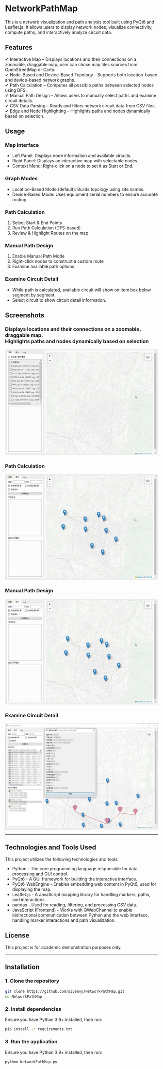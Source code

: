 # NetworkPathMap
This is a network visualization and path analysis tool built using PyQt6 and Leaflet.js. It allows users to display network nodes, visualize connectivity, compute paths, and interactively analyze circuit data.

## Features
✔ Interactive Map – Displays locations and their connections on a zoomable, draggable map, user can chose map tiles sources from OpenStreetMap or Carto.<br>
✔ Node-Based and Device-Based Topology – Supports both location-based and device-based network graphs.<br>
✔ Path Calculation – Computes all possible paths between selected nodes using DFS.<br>
✔ Manual Path Design – Allows users to manually select paths and examine circuit details.<br>
✔ CSV Data Parsing – Reads and filters network circuit data from CSV files.<br>
✔ Edge and Node Highlighting – Highlights paths and nodes dynamically based on selection.<br>


## Usage

### Map Interface
- Left Panel: Displays node information and available circuits.<br>
- Right Panel: Displays an interactive map with selectable nodes.<br>
- Context Menu: Right-click on a node to set it as Start or End.<br>
### Graph Modes
- Location-Based Mode (default): Builds topology using site names.<br>
- Device-Based Mode: Uses equipment serial numbers to ensure accurate routing.<br>
### Path Calculation
1. Select Start & End Points<br>
2. Run Path Calculation (DFS-based)<br>
3. Review & Highlight Routes on the map<br>
### Manual Path Design
1. Enable Manual Path Mode<br>
2. Right-click nodes to construct a custom route<br>
3. Examine available path options<br>
### Examine Circuit Detail
- While path is calculated, available circuit will show on item box below segment by segment.<br>
- Select circuit to show circuit detail information.<br>
## Screenshots

### Displays locations and their connections on a zoomable, draggable map.<br>Highlights paths and nodes dynamically based on selection
![screenshot1](https://github.com/sivenvy/NetworkPathMap/blob/main/NetworkPathMap/screenshots/Network%20Path%20Map%202025-02-23%2010-39-21.gif "gif1")
### Path Calculation
![screenshot2](https://github.com/sivenvy/NetworkPathMap/blob/main/NetworkPathMap/screenshots/Network%20Path%20Map%202025-02-23%2010-44-57.gif "gif2")
### Manual Path Design
![screenshot3](https://github.com/sivenvy/NetworkPathMap/blob/main/NetworkPathMap/screenshots/Network%20Path%20Map%202025-02-23%2010-43-20.gif "gif3")
### Examine Circuit Detail
![screenshot4](https://github.com/sivenvy/NetworkPathMap/blob/main/NetworkPathMap/screenshots/01.JPG "ss1")

---

## Technologies and Tools Used
This project utilizes the following technologies and tools:

- Python - The core programming language responsible for data processing and GUI control.
- PyQt6 - A GUI framework for building the interactive interface.
- PyQt6-WebEngine - Enables embedding web content in PyQt6, used for displaying the map.
- Leaflet.js - A JavaScript mapping library for handling markers, paths, and interactions.
- pandas - Used for reading, filtering, and processing CSV data.
- JavaScript (Frontend) - Works with QWebChannel to enable bidirectional communication between Python and the web interface, handling marker interactions and path visualization.


## License
This project is for academic demonstration purposes only.

---
## **Installation**  

### **1. Clone the repository**  
```sh
git clone https://github.com/sivenvy/NetworkPathMap.git
cd NetworkPathMap
```
### **2. Install dependencies**
Ensure you have Python 3.9+ installed, then run:
```sh
pip install -r requirements.txt
```
### **3. Run the application**
Ensure you have Python 3.9+ installed, then run:
```sh
python NetworkPathMap.py
```
